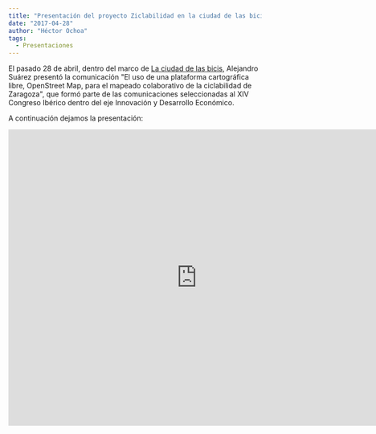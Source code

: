 ```yaml
---
title: "Presentación del proyecto Ziclabilidad en la ciudad de las bicis"
date: "2017-04-28"
author: "Héctor Ochoa"
tags:
  - Presentaciones
---
```


El pasado 28 de abril, dentro del marco de [La ciudad de las bicis](http://laciudaddelasbicis.org), Alejandro Suárez presentó la comunicación "El uso de una plataforma cartográfica libre, OpenStreet Map, para el mapeado colaborativo de la ciclabilidad de Zaragoza", que formó parte de las comunicaciones seleccionadas al XIV Congreso Ibérico dentro del eje Innovación y Desarrollo Económico.

A continuación dejamos la presentación:

<iframe src="https://docs.google.com/presentation/d/1n3-xEJXI50uaiAG83A18JeAmN3EM9qkzGLEDOcFVYiE/embed?start=false&loop=false&delayms=3000" frameborder="0" width="750" height="590" allowfullscreen="true" mozallowfullscreen="true" webkitallowfullscreen="true"></iframe>
